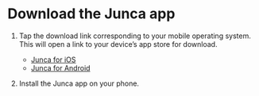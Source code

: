 # Download the Junca app

1. Tap the download link corresponding to your mobile operating system. This will open a link to your device’s app store for download.

    * [Junca for iOS]()
    * [Junca for Android]()

2. Install the Junca app on your phone.

